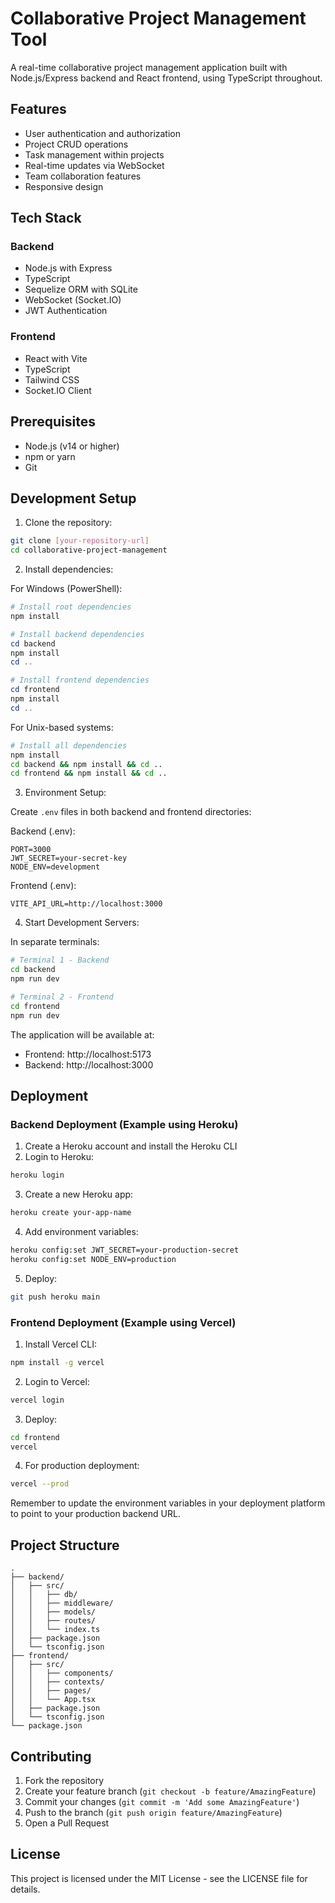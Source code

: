 # Collaborative Project Management Tool

A real-time collaborative project management application built with Node.js/Express backend and React frontend, using TypeScript throughout.

## Features

- User authentication and authorization
- Project CRUD operations
- Task management within projects
- Real-time updates via WebSocket
- Team collaboration features
- Responsive design

## Tech Stack

### Backend
- Node.js with Express
- TypeScript
- Sequelize ORM with SQLite
- WebSocket (Socket.IO)
- JWT Authentication

### Frontend
- React with Vite
- TypeScript
- Tailwind CSS
- Socket.IO Client

## Prerequisites

- Node.js (v14 or higher)
- npm or yarn
- Git

## Development Setup

1. Clone the repository:
```bash
git clone [your-repository-url]
cd collaborative-project-management
```

2. Install dependencies:

For Windows (PowerShell):
```powershell
# Install root dependencies
npm install

# Install backend dependencies
cd backend
npm install
cd ..

# Install frontend dependencies
cd frontend
npm install
cd ..
```

For Unix-based systems:
```bash
# Install all dependencies
npm install
cd backend && npm install && cd ..
cd frontend && npm install && cd ..
```

3. Environment Setup:

Create `.env` files in both backend and frontend directories:

Backend (.env):
```
PORT=3000
JWT_SECRET=your-secret-key
NODE_ENV=development
```

Frontend (.env):
```
VITE_API_URL=http://localhost:3000
```

4. Start Development Servers:

In separate terminals:

```bash
# Terminal 1 - Backend
cd backend
npm run dev

# Terminal 2 - Frontend
cd frontend
npm run dev
```

The application will be available at:
- Frontend: http://localhost:5173
- Backend: http://localhost:3000

## Deployment

### Backend Deployment (Example using Heroku)

1. Create a Heroku account and install the Heroku CLI
2. Login to Heroku:
```bash
heroku login
```

3. Create a new Heroku app:
```bash
heroku create your-app-name
```

4. Add environment variables:
```bash
heroku config:set JWT_SECRET=your-production-secret
heroku config:set NODE_ENV=production
```

5. Deploy:
```bash
git push heroku main
```

### Frontend Deployment (Example using Vercel)

1. Install Vercel CLI:
```bash
npm install -g vercel
```

2. Login to Vercel:
```bash
vercel login
```

3. Deploy:
```bash
cd frontend
vercel
```

4. For production deployment:
```bash
vercel --prod
```

Remember to update the environment variables in your deployment platform to point to your production backend URL.

## Project Structure

```
.
├── backend/
│   ├── src/
│   │   ├── db/
│   │   ├── middleware/
│   │   ├── models/
│   │   ├── routes/
│   │   └── index.ts
│   ├── package.json
│   └── tsconfig.json
├── frontend/
│   ├── src/
│   │   ├── components/
│   │   ├── contexts/
│   │   ├── pages/
│   │   └── App.tsx
│   ├── package.json
│   └── tsconfig.json
└── package.json
```

## Contributing

1. Fork the repository
2. Create your feature branch (`git checkout -b feature/AmazingFeature`)
3. Commit your changes (`git commit -m 'Add some AmazingFeature'`)
4. Push to the branch (`git push origin feature/AmazingFeature`)
5. Open a Pull Request

## License

This project is licensed under the MIT License - see the LICENSE file for details. 